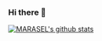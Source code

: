 ### Hi there 👋
[![MARASEL's github stats](https://github-readme-stats.vercel.app/api?username=marasel23&show_icons=true&theme=dark)](https://github.com/anuraghazra/github-readme-stats)

<!-- 
**MARASEL23/MARASEL23** is a ✨ _special_ ✨ repository because its `README.md` (this file) appears on your GitHub profile.

Here are some ideas to get you started:

- 🔭 I’m currently working on ...
- 🌱 I’m currently learning ...
- 👯 I’m looking to collaborate on ...
- 🤔 I’m looking for help with ...
- 💬 Ask me about ...
- 📫 How to reach me: ...
- 😄 Pronouns: ...
- ⚡ Fun fact: ...
-->
